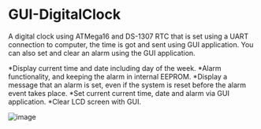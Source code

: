 # GUI-DigitalClock
A digital clock using ATMega16 and DS-1307 RTC that is set using a UART connection to computer, the time is got and sent using GUI application. You can also set and clear an alarm using the GUI application.

*Display current time and date including day of the week.
*Alarm functionality, and keeping the alarm in internal EEPROM.
*Display a message that an alarm is set, even if the system is reset before the alarm event takes place.
*Set current current time, date and alarm via GUI application.
*Clear LCD screen with GUI.

![image](https://drive.google.com/uc?export=view&id=130sykZ0LAD5pn1OMRk5RzueeT6uPKQQy)
